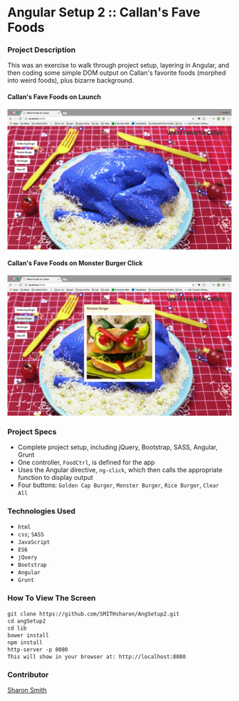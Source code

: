 # Angular Setup 2 :: Callan's Fave Foods

### Project Description 

This was an exercise to walk through project setup, layering in Angular, and then coding some simple DOM output on Callan's favorite foods (morphed into weird foods), plus bizarre background. 

#### Callan's Fave Foods on Launch 
![Callan's Fave Foods on Launch](https://raw.githubusercontent.com/SMITHsharon/angSetup2/callanFoods/screens/Callan%20Foods%20on%20Launch.png)

#### Callan's Fave Foods on Monster Burger Click 
![Callan's Fave Foods on Monster Burger Click](https://raw.githubusercontent.com/SMITHsharon/angSetup2/callanFoods/screens/Callan%20Foods%20on%20Click%20Monster%20Burger.png)

### Project Specs
- Complete project setup, including jQuery, Bootstrap, SASS, Angular, Grunt
- One controller, `FoodCtrl`, is defined for the app
- Uses the Angular directive, `ng-click`, which then calls the appropriate function to display output
- Four buttons: `Golden Cap Burger`, `Monster Burger`, `Rice Burger`, `Clear All`


### Technologies Used
- `html`
- `css`; `SASS`
- `JavaScript`
- `ES6`
- `jQuery`
- `Bootstrap`
- `Angular`
- `Grunt`


### How To View The Screen 
```
git clone https://github.com/SMITHsharon/AngSetup2.git
cd angSetup2
cd lib
bower install
npm install
http-server -p 8080
This will show in your browser at: http://localhost:8080
```

### Contributor
[Sharon Smith](https://github.com/SMITHsharon)
